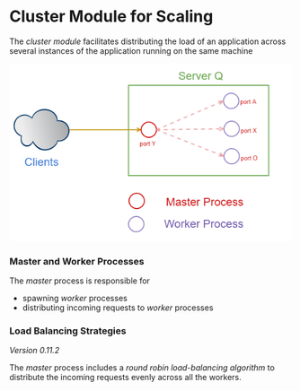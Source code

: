 # Cluster Module for Scaling

The *cluster module* facilitates distributing the load of an application across several instances of the application running on the same machine

![](_misc/Cluster-Module-Block-Diagram.png)

### Master and Worker Processes

The *master* process is responsible for 

* spawning *worker* processes
* distributing incoming requests to *worker* processes

### Load Balancing Strategies

*Version 0.11.2*

The *master* process includes a *round robin load-balancing algorithm* to distribute the incoming requests evenly across all the workers. 




